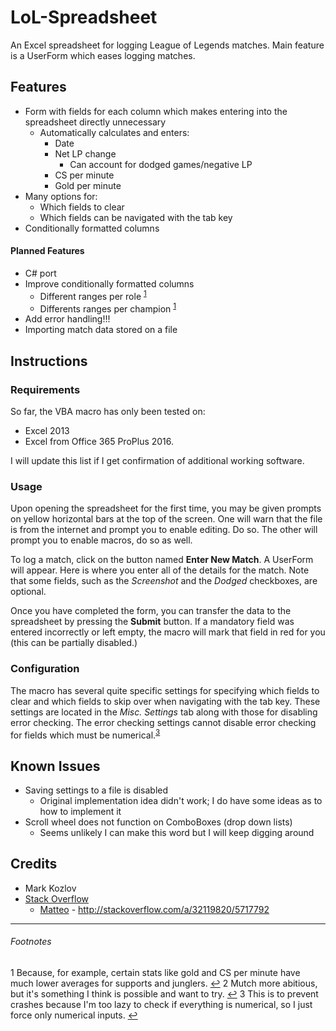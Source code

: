 # LoL-Spreadsheet
An Excel spreadsheet for logging League of Legends matches. Main feature is a UserForm which eases logging matches.

Features
---------
* Form with fields for each column which makes entering into the spreadsheet directly unnecessary
	* Automatically calculates and enters:
    	* Date
    	* Net LP change
    		* Can account for dodged games/negative LP
    	* CS per minute
    	* Gold per minute
* Many options for:
   	* Which fields to clear
   	* Which fields can be navigated with the tab key
* Conditionally formatted columns

#### Planned Features
* C# port
* Improve conditionally formatted columns
    * Different ranges per role <sup id="r1">[1](#fn1)</sup>
    * Differents ranges per champion <sup id="r2">[1](#fn2)</sup>
* Add error handling!!!
* Importing match data stored on a file

Instructions
---------

### Requirements

So far, the VBA macro has only been tested on:

* Excel 2013
* Excel from Office 365 ProPlus 2016.

I will update this list if I get confirmation of additional working software.

### Usage

Upon opening the spreadsheet for the first time, you may be given prompts on yellow horizontal bars at the top of the screen. One will warn that the file is from the internet and prompt you to enable editing. Do so. The other will prompt you to enable macros, do so as well.

To log a match, click on the button named __Enter New Match__. A UserForm will appear. Here is where you enter all of the details for the match. Note that some fields, such as the *Screenshot* and the *Dodged* checkboxes, are optional.

Once you have completed the form, you can transfer the data to the spreadsheet by pressing the __Submit__ button. If a mandatory field was entered incorrectly or left empty, the macro will mark that field in red for you (this can be partially disabled.)

### Configuration
The macro has several quite specific settings for specifying which fields to clear and which fields to skip over when navigating with the tab key. These settings are located in the *Misc. Settings* tab along with those for disabling error checking. The error checking settings cannot disable error checking for fields which must be numerical.<sup id="r3">[3](#fn3)</sup>


Known Issues
---------
* Saving settings to a file is disabled
    * Original implementation idea didn't work; I do have some ideas as to how to implement it
* Scroll wheel does not function on ComboBoxes (drop down lists)
	* Seems unlikely I can make this word but I will keep digging around

Credits
------
* Mark Kozlov
* [Stack Overflow](http://stackoverflow.com)
    * [Matteo](http://stackoverflow.com/a/32119820/5717792) - http://stackoverflow.com/a/32119820/5717792
---

###### Footnotes
<a name="fn1">1</a> Because, for example, certain stats like gold and CS per minute have much lower averages for supports and junglers. [↩](#r1)
<a name="fn2">2</a> Mutch more abitious, but it's something I think is possible and want to try. [↩](#r2)
<a name="fn3">3</a> This is to prevent crashes because I'm too lazy to check if everything is numerical, so I just force only numerical inputs. [↩](#r3)

